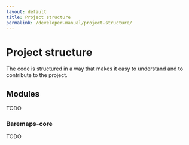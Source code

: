 ```yaml
---
layout: default
title: Project structure
permalink: /developer-manual/project-structure/
---
```


# Project structure

The code is structured in a way that makes it easy to understand and to contribute to the project.

## Modules

TODO

### Baremaps-core

TODO